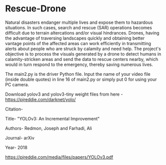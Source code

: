 # Rescue-Drone
Natural disasters endanger multiple lives and expose them to hazardous situations. In such cases, search and rescue (SAR) operations becomes difficult due to terrain altercations and/or visual hindrances. Drones, having the advantage of traversing landscapes quickly and obtaining better vantage points of the affected areas can work efficiently in transmitting alerts about people who are struck by calamity and need help. The project's objective is to process the visuals generated by a drone to detect humans in calamity-stricken areas and send the data to rescue centers nearby, which would in turn respond to the emergency, thereby saving numerous lives.  

The main2.py is the driver Python file. Input the name of your video file (inside double quotes) in line 16 of main2.py or simply put 0 for using your PC camera.

Download yolov3 and yolov3-tiny weight files from here - https://pjreddie.com/darknet/yolo/

Citation-

Title- "YOLOv3: An Incremental Improvement"

Authors- Redmon, Joseph and Farhadi, Ali 

Journal- arXiv

Year- 2018

https://pjreddie.com/media/files/papers/YOLOv3.pdf




